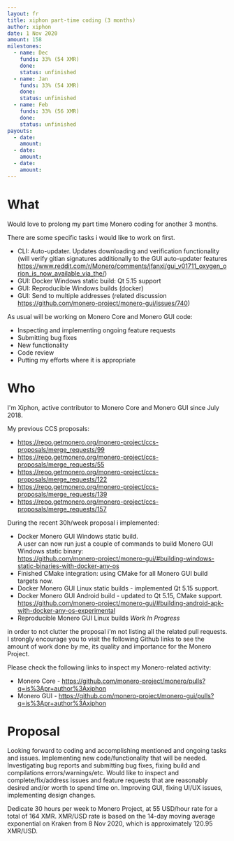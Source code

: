 ```yaml
---
layout: fr
title: xiphon part-time coding (3 months)
author: xiphon
date: 1 Nov 2020
amount: 158
milestones:
  - name: Dec
    funds: 33% (54 XMR)
    done:
    status: unfinished
  - name: Jan
    funds: 33% (54 XMR)
    done:
    status: unfinished
  - name: Feb
    funds: 33% (56 XMR)
    done:
    status: unfinished
payouts:
  - date:
    amount:
  - date:
    amount:
  - date:
    amount:
---
```


# What

Would love to prolong my part time Monero coding for another 3 months.  

There are some specific tasks i would like to work on first.

* CLI: Auto-updater. Updates downloading and verification functionality (will verify gitian signatures additionally to the GUI auto-updater features https://www.reddit.com/r/Monero/comments/jfanxi/gui_v01711_oxygen_orion_is_now_available_via_the/)
* GUI: Docker Windows static build: Qt 5.15 support
* GUI: Reproducible Windows builds (docker)
* GUI: Send to multiple addresses (related discussion https://github.com/monero-project/monero-gui/issues/740)

As usual will be working on Monero Core and Monero GUI code:
* Inspecting and implementing ongoing feature requests
* Submitting bug fixes
* New functionality
* Code review
* Putting my efforts where it is appropriate

# Who

I'm Xiphon, active contributor to Monero Core and Monero GUI since July 2018.  

My previous CCS proposals: 
* https://repo.getmonero.org/monero-project/ccs-proposals/merge_requests/99
* https://repo.getmonero.org/monero-project/ccs-proposals/merge_requests/55
* https://repo.getmonero.org/monero-project/ccs-proposals/merge_requests/122
* https://repo.getmonero.org/monero-project/ccs-proposals/merge_requests/139
* https://repo.getmonero.org/monero-project/ccs-proposals/merge_requests/157

During the recent 30h/week proposal i implemented:
* Docker Monero GUI Windows static build.  
  A user can now run just a couple of commands to build Monero GUI Windows static binary:  
  https://github.com/monero-project/monero-gui/#building-windows-static-binaries-with-docker-any-os  
* Finished CMake integration: using CMake for all Monero GUI build targets now.  
* Docker Monero GUI Linux static builds - implemented Qt 5.15 support.  
* Docker Monero GUI Android build - updated to Qt 5.15, CMake support.  
  https://github.com/monero-project/monero-gui/#building-android-apk-with-docker-any-os-experimental  
* Reproducible Monero GUI Linux builds *Work In Progress*

in order to not clutter the proposal i'm not listing all the related pull requests. I strongly encourage you to visit the following Github links to see the amount of work done by me, its quality and importance for the Monero Project.

Please check the following links to inspect my Monero-related activity:  
- Monero Core - https://github.com/monero-project/monero/pulls?q=is%3Apr+author%3Axiphon
- Monero GUI - https://github.com/monero-project/monero-gui/pulls?q=is%3Apr+author%3Axiphon

# Proposal

Looking forward to coding and accomplishing mentioned and ongoing tasks and issues. Implementing new code/functionality that will be needed. Investigating bug reports and submitting bug fixes, fixing build and compilations errors/warnings/etc. Would like to inspect and complete/fix/address issues and feature requests that are reasonably desired and/or worth to spend time on. Improving GUI, fixing UI/UX issues, implementing design changes.

Dedicate 30 hours per week to Monero Project, at 55 USD/hour rate for a total of 164 XMR. XMR/USD rate is based on the 14-day moving average exponential on Kraken from 8 Nov 2020, which is approximately 120.95 XMR/USD.
